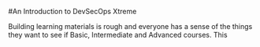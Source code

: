 #An Introduction to DevSecOps Xtreme

Building learning materials is rough and everyone has a sense of the things they want to see if Basic, Intermediate and Advanced courses.  This 
